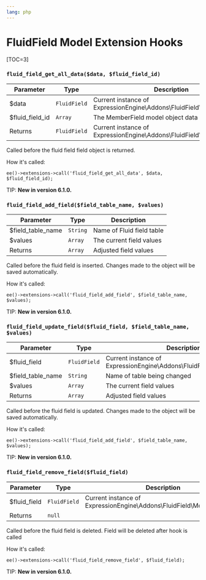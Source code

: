```yaml
---
lang: php
---
```


<!--
    This source file is part of the open source project
    ExpressionEngine User Guide (https://github.com/ExpressionEngine/ExpressionEngine-User-Guide)

    @link      https://expressionengine.com/
    @copyright Copyright (c) 2003-2020, Packet Tide, LLC (https://packettide.com)
    @license   https://expressionengine.com/license Licensed under Apache License, Version 2.0
-->

# FluidField Model Extension Hooks

[TOC=3]

### `fluid_field_get_all_data($data, $fluid_field_id)`

| Parameter        | Type         | Description                                                             |
| ---------------- | ------------ | ----------------------------------------------------------------------- |
| \$data       	   | `FluidField` | Current instance of ExpressionEngine\Addons\FluidField\Model\FluidField |
| \$fluid_field_id | `Array`      | The MemberField model object data as an array                           |
| Returns          | `FluidField` | Current instance of ExpressionEngine\Addons\FluidField\Model\FluidField |

Called before the fluid field field object is returned.

How it's called:

    ee()->extensions->call('fluid_field_get_all_data', $data, $fluid_field_id);

TIP: **New in version 6.1.0.**

### `fluid_field_add_field($field_table_name, $values)`

| Parameter          | Type         | Description                   |
| ------------------ | ------------ | ----------------------------- |
| \$field_table_name | `String`     | Name of Fluid field table     |
| \$values           | `Array`      | The current field values      |
| Returns            | `Array`      | Adjusted field values         |

Called before the fluid field is inserted. Changes made to the object will be saved automatically.

How it's called:

    ee()->extensions->call('fluid_field_add_field', $field_table_name, $values);

TIP: **New in version 6.1.0.**

### `fluid_field_update_field($fluid_field, $field_table_name, $values)`

| Parameter          | Type         | Description                                                             |
| ------------------ | ------------ | ----------------------------------------------------------------------- |
| \$fluid_field      | `FluidField` | Current instance of ExpressionEngine\Addons\FluidField\Model\FluidField |
| \$field_table_name | `String`     | Name of table being changed                                             |
| \$values           | `Array`      | The current field values                                                |
| Returns            | `Array`      | Adjusted field values                                                   |

Called before the fluid field is updated. Changes made to the object will be saved automatically.

How it's called:

    ee()->extensions->call('fluid_field_add_field', $field_table_name, $values);

TIP: **New in version 6.1.0.**

### `fluid_field_remove_field($fluid_field)`

| Parameter          | Type         | Description                                                             |
| ------------------ | ------------ | ----------------------------------------------------------------------- |
| \$fluid_field      | `FluidField` | Current instance of ExpressionEngine\Addons\FluidField\Model\FluidField |
| Returns            | `null`       |                                                                         |

Called before the fluid field is deleted. Field will be deleted after hook is called

How it's called:

    ee()->extensions->call('fluid_field_remove_field', $fluid_field);

TIP: **New in version 6.1.0.**